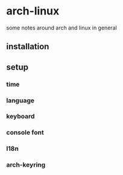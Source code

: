 # arch-linux
some notes around arch and linux in general

## installation

## setup
### time
### language
### keyboard
### console font
### l18n
### arch-keyring

